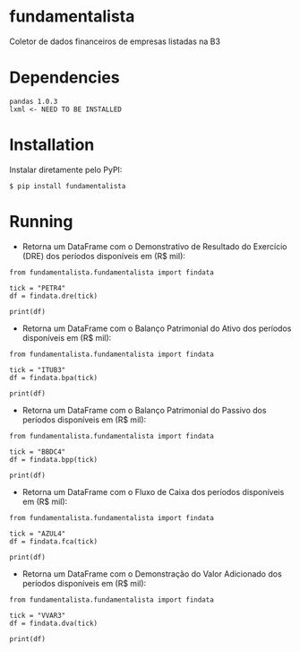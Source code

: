 # fundamentalista
Coletor de dados financeiros de empresas listadas na B3

# Dependencies
```
pandas 1.0.3
lxml <- NEED TO BE INSTALLED
```

# Installation
Instalar diretamente pelo PyPI:
```
$ pip install fundamentalista
```

# Running
- Retorna um DataFrame com o Demonstrativo de Resultado do Exercício (DRE) dos períodos disponíveis em (R$ mil):
```
from fundamentalista.fundamentalista import findata

tick = "PETR4"
df = findata.dre(tick)

print(df)
```

- Retorna um DataFrame com o Balanço Patrimonial do Ativo dos períodos disponíveis em (R$ mil):
```
from fundamentalista.fundamentalista import findata

tick = "ITUB3"
df = findata.bpa(tick)

print(df)
```

- Retorna um DataFrame com o Balanço Patrimonial do Passivo dos períodos disponíveis em (R$ mil):
```
from fundamentalista.fundamentalista import findata

tick = "BBDC4"
df = findata.bpp(tick)

print(df)
```

- Retorna um DataFrame com o Fluxo de Caixa dos períodos disponíveis em (R$ mil):
```
from fundamentalista.fundamentalista import findata

tick = "AZUL4"
df = findata.fca(tick)

print(df)
```

- Retorna um DataFrame com o Demonstração do Valor Adicionado dos períodos disponíveis em (R$ mil):
```
from fundamentalista.fundamentalista import findata

tick = "VVAR3"
df = findata.dva(tick)

print(df)
```
